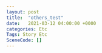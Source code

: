 ```yaml
---
layout: post
title:  "others_test"
date:   2021-03-12 04:00:00 +0000
categories: Etc
Tags: Story Etc
SceneCode: []
---
```

